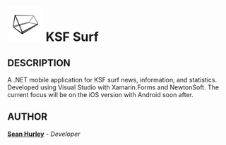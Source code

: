 # ![alt text](https://github.com/hurleysd/KSF_Surf/blob/master/KSF_Surf.iOS/Assets.xcassets/AppIcon.appiconset/Icon80.png "Title App Icon") KSF Surf

## DESCRIPTION
A .NET mobile application for KSF surf news, information, and statistics. Developed using Visual Studio with Xamarin.Forms and NewtonSoft. The current focus will be on the iOS version with Android soon after. 

## AUTHOR
**[Sean Hurley](https://www.linkedin.com/in/sean-hurley-a147bb1a0/)** - *Developer* 
